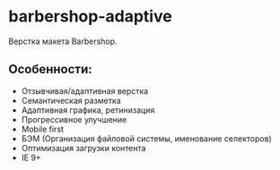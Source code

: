 # barbershop-adaptive
 Верстка макета Barbershop.  

 ## Особенности:  
 * Отзывчивая/адаптивная верстка    
 * Семантическая разметка   
 * Адаптивная графика, ретинизация   
 * Прогрессивное улучшение   
 * Mobile first     
 * БЭМ (Организация файловой системы, именование селекторов)   
 * Оптимизация загрузки контента
 * IE 9+   
